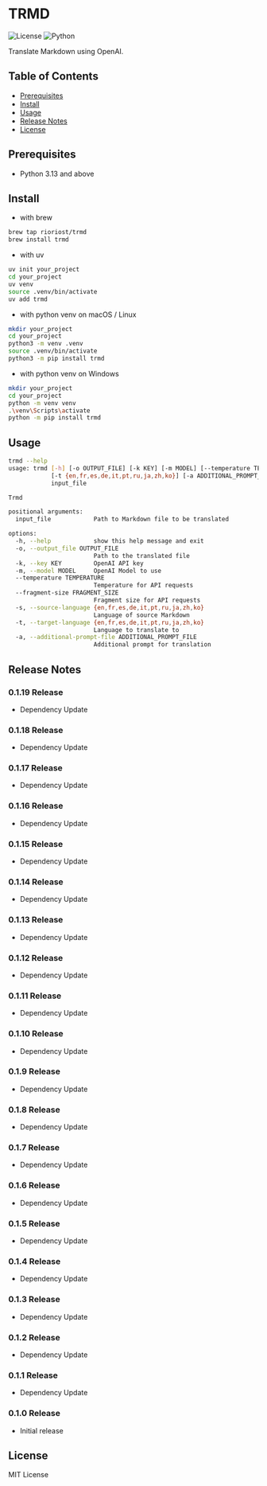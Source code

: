 # TRMD

![License](https://img.shields.io/badge/license-MIT-blue.svg)
![Python](https://img.shields.io/badge/Python-3.13%2B-blue)

Translate Markdown using OpenAI.

## Table of Contents

- [Prerequisites](#prerequisites)
- [Install](#install)
- [Usage](#usage)
- [Release Notes](#release-notes)
- [License](#license)

## Prerequisites

- Python 3.13 and above

## Install

- with brew

```bash
brew tap rioriost/trmd
brew install trmd
```

- with uv

```bash
uv init your_project
cd your_project
uv venv
source .venv/bin/activate
uv add trmd
```

- with python venv on macOS / Linux

```bash
mkdir your_project
cd your_project
python3 -m venv .venv
source .venv/bin/activate
python3 -m pip install trmd
```

- with python venv on Windows

```bash
mkdir your_project
cd your_project
python -m venv venv
.\venv\Scripts\activate
python -m pip install trmd
```

## Usage

```bash
trmd --help
usage: trmd [-h] [-o OUTPUT_FILE] [-k KEY] [-m MODEL] [--temperature TEMPERATURE] [--fragment-size FRAGMENT_SIZE] [-s {en,fr,es,de,it,pt,ru,ja,zh,ko}]
            [-t {en,fr,es,de,it,pt,ru,ja,zh,ko}] [-a ADDITIONAL_PROMPT_FILE]
            input_file

Trmd

positional arguments:
  input_file            Path to Markdown file to be translated

options:
  -h, --help            show this help message and exit
  -o, --output_file OUTPUT_FILE
                        Path to the translated file
  -k, --key KEY         OpenAI API key
  -m, --model MODEL     OpenAI Model to use
  --temperature TEMPERATURE
                        Temperature for API requests
  --fragment-size FRAGMENT_SIZE
                        Fragment size for API requests
  -s, --source-language {en,fr,es,de,it,pt,ru,ja,zh,ko}
                        Language of source Markdown
  -t, --target-language {en,fr,es,de,it,pt,ru,ja,zh,ko}
                        Language to translate to
  -a, --additional-prompt-file ADDITIONAL_PROMPT_FILE
                        Additional prompt for translation
```

## Release Notes

### 0.1.19 Release
- Dependency Update

### 0.1.18 Release
- Dependency Update

### 0.1.17 Release
- Dependency Update

### 0.1.16 Release
- Dependency Update

### 0.1.15 Release
- Dependency Update

### 0.1.14 Release
- Dependency Update

### 0.1.13 Release
- Dependency Update

### 0.1.12 Release
- Dependency Update

### 0.1.11 Release
- Dependency Update

### 0.1.10 Release
- Dependency Update

### 0.1.9 Release
- Dependency Update

### 0.1.8 Release
- Dependency Update

### 0.1.7 Release
- Dependency Update

### 0.1.6 Release
- Dependency Update

### 0.1.5 Release
- Dependency Update

### 0.1.4 Release
- Dependency Update

### 0.1.3 Release
- Dependency Update

### 0.1.2 Release
- Dependency Update

### 0.1.1 Release
- Dependency Update

### 0.1.0 Release
- Initial release

## License

MIT License
